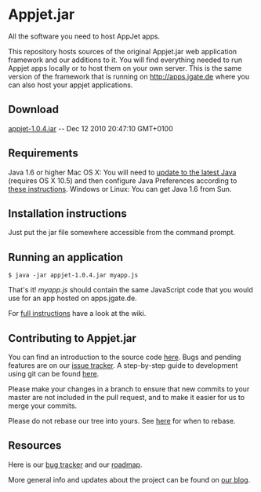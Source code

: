 # Appjet.jar

All the software you need to host AppJet apps.

This repository hosts sources of the original Appjet.jar web application framework and our additions to it. You will find everything needed to run 
Appjet apps locally or to host them on your own server. This is the same version of the framework that is running 
on <http://apps.jgate.de> where you can also host your appjet applications. 

## Download

[appjet-1.0.4.jar](http://jgate.de/jar/appjet-1.0.4.jar)  --  Dec 12 2010 20:47:10 GMT+0100

## Requirements

Java 1.6 or higher
Mac OS X: You will need to [update to the latest Java](http://www.apple.com/support/downloads/javaformacosx105update1.html) (requires OS X 10.5) 
and then configure Java Preferences according to [these instructions](http://www.metaphoriclabs.com/articles/installing-java-6-on-mac-os-x/).
Windows or Linux: You can get Java 1.6 from Sun.

## Installation instructions

Just put the jar file somewhere accessible from the command prompt.

## Running an application

	$ java -jar appjet-1.0.4.jar myapp.js
	
That's it! _myapp.js_ should contain the same JavaScript code that you would use for an app hosted on apps.jgate.de.

For [full instructions](http://github.com/dvbportal/appjet/wiki/Running-An-Appjet-App) have a look at the wiki.

## Contributing to Appjet.jar

You can find an introduction to the source code [here](http://github.com/dvbportal/appjet/wiki/An-Introduction-to-the-Appjet-Source).
Bugs and pending features are on our [issue tracker](https://github.com/dvbportal/appjet/issues). 
A step-by-step guide to development using git can be found [here](http://github.com/dvbportal/appjet/wiki/Git-Workflow).

Please make your changes in a branch to ensure that new commits to your master are 
not included in the pull request, and to make it easier for us to merge your commits.

Please do not rebase our tree into yours.
See [here](http://www.mail-archive.com/dri-devel@lists.sourceforge.net/msg39091.html)
for when to rebase.

## Resources

Here is our [bug tracker](https://github.com/dvbportal/appjet/issues) and our
[roadmap](https://github.com/dvbportal/appjet/wiki/Appjet-Roadmap-and-Wishlist).


More general info and updates about the project can be found on
[our blog](http://blog.jgate.de).

